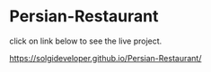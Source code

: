 # Persian-Restaurant
click on link below to see the live project.

https://solgideveloper.github.io/Persian-Restaurant/
